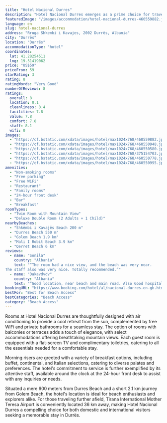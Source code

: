 ```yaml
---
title: "Hotel Nacional Durres"
description: "Hotel Nacional Durres emerges as a prime choice for travelers seeking a blend of comfort and convenience, located just 98 meters from the pristine Shkëmbi i Kavajës Beach in Durrës."
featuredImage: "/images/accommodation/hotel-nacional-durres-460559882.jpg"
language: en
slug: hotel-nacional-durres
address: "Rruga Shkembi i Kavajes, 2002 Durrës, Albania"
city: "Durrës"
location: "Durrës"
accommodationType: "hotel"
coordinates:
  lat: 41.28254511
  lng: 19.51419062
price: "US$59"
priceFrom: 59
starRating: 3
rating: 8
ratingWords: "Very Good"
numberOfReviews: 8
ratings:
  overall: 8
  location: 8.1
  cleanliness: 8.4
  facilities: 7.8
  value: 7.8
  comfort: 7.8
  staff: 8.1
  wifi: 0
images:
  - "https://cf.bstatic.com/xdata/images/hotel/max1024x768/460559882.jpg?k=34ee5fe5727e48e71ff205908e76e08d56dbd48a3d747ee9a615a0860fec64ad&o=&hp=1"
  - "https://cf.bstatic.com/xdata/images/hotel/max1024x768/460550948.jpg?k=cf6e7ba96c08d2e11a65a74c27b286a23d730270912ca722a3df0b041a554955&o=&hp=1"
  - "https://cf.bstatic.com/xdata/images/hotel/max1024x768/460550580.jpg?k=53c0ad40c56564a11013c68bd7a330fcf3444b1301d96899c210d968c1675e73&o=&hp=1"
  - "https://cf.bstatic.com/xdata/images/hotel/max1024x768/375154703.jpg?k=074da74b1c94d629c42752f4282559265c0918991d8097674a1200bf57340f71&o=&hp=1"
  - "https://cf.bstatic.com/xdata/images/hotel/max1024x768/460550778.jpg?k=ecc1afa8e889dd03549a82fd0c791344f2ddcc2aaa0ca83f7d4e05586521378c&o=&hp=1"
  - "https://cf.bstatic.com/xdata/images/hotel/max1024x768/460550995.jpg?k=68adb52b24d7efcce1bfe00e6d7fe6cba48b66b424d4cb0530ebb80cdd3c5b15&o=&hp=1"
amenities:
  - "Non-smoking rooms"
  - "Free parking"
  - "Free WiFi"
  - "Restaurant"
  - "Family rooms"
  - "24-hour front desk"
  - "Bar"
  - "Breakfast"
roomTypes:
  - "Twin Room with Mountain View"
  - "Deluxe Double Room (2 Adults + 1 Child)"
nearbyBeaches:
  - "Shkëmbi i Kavajës Beach 200 m"
  - "Durres Beach 550 m"
  - "Golem Beach 1.9 km"
  - "Mali I Robit Beach 3.9 km"
  - "Qerret Beach 6 km"
reviews:
  - name: "Sonila"
    country: "Albania"
    text: "“The room had a nice view, and the beach was very near.
The staff also was very nice. Totally recommended.”"
  - name: "Dakavdvdv"
    country: "Albania"
    text: "“Good location, near beach and main road. Also Good hospitality.”"
bookingURL: "https://www.booking.com/hotel/al/nacional-durres.en-gb.html?aid=8035640"
bestFor: "Best for Beach Access"
bestCategories: "Beach Access"
category: "Beach Access"
---
```


Rooms at Hotel Nacional Durres are thoughtfully designed with air conditioning to provide a cool retreat from the sun, complemented by free WiFi and private bathrooms for a seamless stay. The option of rooms with balconies or terraces adds a touch of elegance, with select accommodations offering breathtaking mountain views. Each guest room is equipped with a flat-screen TV and complimentary toiletries, catering to all the essentials needed for a comfortable stay.

Morning risers are greeted with a variety of breakfast options, including buffet, continental, and Italian selections, catering to diverse palates and preferences. The hotel's commitment to service is further exemplified by its attentive staff, available around the clock at the 24-hour front desk to assist with any inquiries or needs.

Situated a mere 600 meters from Durres Beach and a short 2.1 km journey from Golem Beach, the hotel's location is ideal for beach enthusiasts and explorers alike. For those traveling further afield, Tirana International Mother Teresa Airport is conveniently located 36 km away, making Hotel Nacional Durres a compelling choice for both domestic and international visitors seeking a memorable stay in Durrës.